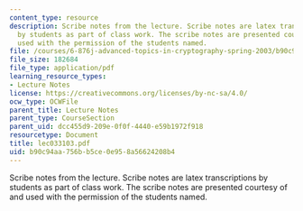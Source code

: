 ```yaml
---
content_type: resource
description: Scribe notes from the lecture. Scribe notes are latex transcriptions
  by students as part of class work. The scribe notes are presented courtesy of and
  used with the permission of the students named.
file: /courses/6-876j-advanced-topics-in-cryptography-spring-2003/b90c94aa756bb5ce0e958a56624208b4_lec033103.pdf
file_size: 182684
file_type: application/pdf
learning_resource_types:
- Lecture Notes
license: https://creativecommons.org/licenses/by-nc-sa/4.0/
ocw_type: OCWFile
parent_title: Lecture Notes
parent_type: CourseSection
parent_uid: dcc455d9-209e-0f0f-4440-e59b1972f918
resourcetype: Document
title: lec033103.pdf
uid: b90c94aa-756b-b5ce-0e95-8a56624208b4
---
```

Scribe notes from the lecture. Scribe notes are latex transcriptions by students as part of class work. The scribe notes are presented courtesy of and used with the permission of the students named.